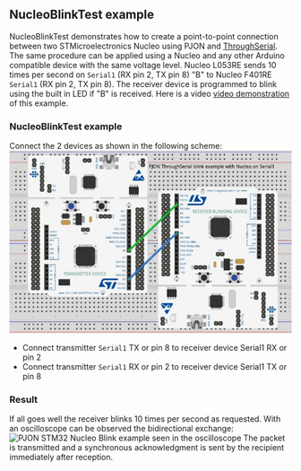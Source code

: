 ## NucleoBlinkTest example
NucleoBlinkTest demonstrates how to create a point-to-point connection between two STMicroelectronics Nucleo using PJON and [ThroughSerial](https://github.com/gioblu/PJON/tree/master/src/strategies/ThroughSerial). The same procedure can be applied using a Nucleo and any other Arduino compatible device with the same voltage level. Nucleo L053RE sends 10 times per second on `Serial1` (RX pin 2, TX pin 8) "B" to Nucleo F401RE `Serial1` (RX pin 2, TX pin 8). The receiver device is programmed to blink using the built in LED if "B" is received. Here is a video [video demonstration](https://www.youtube.com/watch?v=ztZXRkLhZl8) of this example.

### NucleoBlinkTest example
Connect the 2 devices as shown in the following scheme:
![PJON STM32 Nucleo Blink example](images/PJON-TS-Nucleo.jpg)
- Connect transmitter `Serial1` TX or pin 8 to receiver device Serial1 RX or pin 2
- Connect transmitter `Serial1` RX or pin 2 to receiver device Serial1 TX or pin 8

### Result
If all goes well the receiver blinks 10 times per second as requested. With an oscilloscope can be observed the bidirectional exchange:
![PJON STM32 Nucleo Blink example seen in the oscilloscope](images/PJON-TS-Nucleo-oscilloscope.jpg)
The packet is transmitted and a synchronous acknowledgment is sent by the recipient immediately after reception.
